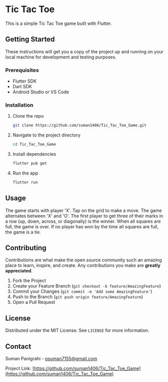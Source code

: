 # Tic Tac Toe

This is a simple Tic Tac Toe game built with Flutter.

## Getting Started

These instructions will get you a copy of the project up and running on your local machine for development and testing purposes.

### Prerequisites

- Flutter SDK
- Dart SDK
- Android Studio or VS Code

### Installation

1. Clone the repo
   ```bash
   git clone https://github.com/suman1406/Tic_Tac_Toe_Game.git
   ```
2. Navigate to the project directory
   ```bash
   cd Tic_Tac_Toe_Game
   ```
3. Install dependencies
   ```bash
   flutter pub get
   ```
4. Run the app
   ```bash
   flutter run
   ```

## Usage

The game starts with player 'X'. Tap on the grid to make a move. The game alternates between 'X' and 'O'. The first player to get three of their marks in a row (up, down, across, or diagonally) is the winner. When all squares are full, the game is over. If no player has won by the time all squares are full, the game is a tie.

## Contributing

Contributions are what make the open source community such an amazing place to learn, inspire, and create. Any contributions you make are **greatly appreciated**.

1. Fork the Project
2. Create your Feature Branch (`git checkout -b feature/AmazingFeature`)
3. Commit your Changes (`git commit -m 'Add some AmazingFeature'`)
4. Push to the Branch (`git push origin feature/AmazingFeature`)
5. Open a Pull Request

## License

Distributed under the MIT License. See `LICENSE` for more information.

## Contact

Suman Panigrahi - psuman7155@gmail.com

Project Link: [https://github.com/suman1406/Tic_Tac_Toe_Game](https://github.com/suman1406/Tic_Tac_Toe_Game)
```
